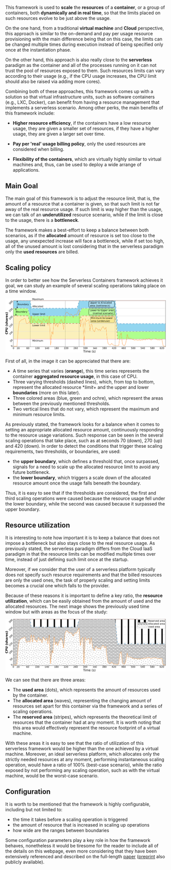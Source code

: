 This framework is used to **scale** the **resources** of a **container**, 
or a group of containers, both **dynamically and in real time**, so that the 
limits placed on such resources evolve to be just above the usage. 

On the one hand, from a traditional **virtual machine** and **Cloud** 
perspective, this approach is similar to the on-demand and pay 
per usage resource provisioning with the main difference being that on 
this case, the limits can be changed multiple times during execution 
instead of being specified only once at the instantiation phase.

On the other hand, this approach is also really close to the **serverless** 
paradigm as the container and all of the processes running on it can not 
trust the pool of resources exposed to them. Such resources limits can 
vary according to their usage (e.g., if the CPU usage increases, 
the CPU limit should also be raised via adding more cores).

Combining both of these approaches, this framework comes up with a solution
so that virtual infrastructure units, such as software containers (e.g.,
LXC, Docker), can benefit from having a resource management that implements
a serverless scenario. 
Among other perks, the main benefits of this framework include:

* **Higher resource efficiency**, if the containers have a low resource usage, 
they are given a smaller set of resources, if they have a higher usage, 
 they are given a larger set over time.

* **Pay per 'real' usage billing policy**, only the used resources are 
considered when billing.

* **Flexibility of the containers**, which are virtually highly similar 
to virtual machines and, thus, can be used to deploy a wide arrange of 
applications.

## Main Goal

The main goal of this framework is to adjust the resource limit, that is, 
the amount of a resource that a container is given, so that such limit is not
far away of the real resource usage. If such limit is way higher than the usage, we
can talk of an **underutilized** resource scenario, while if the limit is close to
the usage, there is a **bottleneck**.

The framework makes a best-effort to keep a balance between both scenarios, 
as if the **allocated** amount of resource is set too close to the usage, 
any unexpected increase will face a bottleneck, while if set too high, 
all of the unused amount is lost considering that in the serverless 
paradigm only the **used resources** are billed.


## Scaling policy

In order to better see how the Serverless Containers framework achieves 
it goal, we can study an example of several scaling operations taking 
place on a time window.

![Time series](img/use_case/timeseries.png)

First of all, in the image it can be appreciated that there are:

* A time series that varies (**orange**), this time series represents the 
container **aggregated resource usage**, in this case of CPU.
* Three varying thresholds (dashed lines), which, from top to bottom, 
represent the allocated resource **limit*+ and the upper and lower 
**boundaries** (more on this later).
* Three colored areas (blue, green and ochre), which represent the areas
between the previously mentioned thresholds.
* Two vertical lines that do not vary, which represent the maximum and 
minimum resource limits. 

As previously stated, the framework looks for a balance when it comes 
to setting an appropriate allocated resource amount, continuously 
responding to the resource usage variations. Such response can be seen 
in the several scaling operations that take place, such as at seconds 
70 (down), 270 (up) and 420 (down). In order to detect the conditions 
that trigger these scaling requirements, two thresholds, or boundaries, 
are used:

* the **upper boundary**, which defines a threshold that, once surpassed, 
signals for a need to scale up the allocated resource limit to avoid any 
future bottleneck.
* the **lower boundary**, which triggers a scale down of the allocated 
resource amount once the usage falls beneath the boundary.

Thus, it is easy to see that if the thresholds are considered, the 
first and third scaling operations were caused because the resource 
usage fell under the lower boundary, while the second was caused because 
it surpassed the upper boundary.
 
## Resource utilization

It is interesting to note how important it is to keep a balance that 
does not impose a bottleneck but also stays close to the real resource 
usage. As previously stated, the serverless paradigm differs from the 
Cloud IaaS paradigm in that the resource limits can be modified 
multiple times over time, instead of just defining such limit once at 
the startup. 

Moreover, if we consider that the user of a serverless platform 
typically does not specify such resource requirements and that
the billed resources are only the used ones, the task of properly 
scaling and setting limits becomes a crucial one which falls to the provider.

Because of these reasons it is important to define a key ratio, the 
**resource utilization**, which can be easily obtained from the amount of 
used and the allocated resources. The next image shows the previously 
used time window but with areas as the focus of the study:

![Areas](img/use_case/integrals.png)

We can see that there are three areas:

* The **used area** (dots), which represents the amount of resources 
used by the container.
* The **allocated area** (waves), representing the changing amount of 
resources set apart for this container via the framework and a series 
of scaling operations.
* The **reserved area** (stripes), which represents the theoretical 
limit of resources that the container had at any moment. It is worth 
noting that this area would effectively represent the resource footprint 
of a virtual machine.

With these areas it is easy to see that the ratio of utilization of 
this serverless framework would be higher than the one achieved by a 
virtual machine. Moreover, an ideal serverless platform, which allocates 
only the strictly needed resources at any moment, performing instantaneous 
scaling operation, would have a ratio of 100% (best-case scenario), 
while the ratio exposed by not performing any scaling operation, such 
as with the virtual machine, would be the worst-case scenario.


## Configuration

It is worth to be mentioned that the framework is highly configurable, 
including but not limited to:

* the time it takes before a scaling operation is triggered 
* the amount of resource that is increased in scaling up operations
* how wide are the ranges between boundaries

Some configuration parameters play a key role in how the framework behaves, 
nonetheless it would be tiresome for the reader to include all of the 
details on this webpage, even more considering that they have been 
extensively referenced and described on the full-length 
[paper](https://www.sciencedirect.com/science/article/pii/S0167739X19310015) 
([preprint](http://bdwatchdog.dec.udc.es/articles/serverless_containers.pdf) 
also publicly available).
